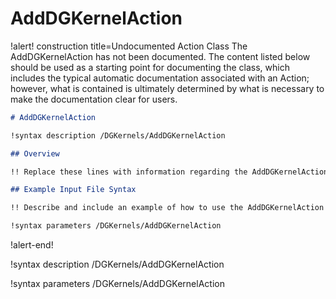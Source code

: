# AddDGKernelAction

!alert! construction title=Undocumented Action Class
The AddDGKernelAction has not been documented. The content listed below should be used as a starting point for
documenting the class, which includes the typical automatic documentation associated with an Action;
however, what is contained is ultimately determined by what is necessary to make the documentation
clear for users.

```markdown
# AddDGKernelAction

!syntax description /DGKernels/AddDGKernelAction

## Overview

!! Replace these lines with information regarding the AddDGKernelAction action.

## Example Input File Syntax

!! Describe and include an example of how to use the AddDGKernelAction action.

!syntax parameters /DGKernels/AddDGKernelAction
```
!alert-end!

!syntax description /DGKernels/AddDGKernelAction

!syntax parameters /DGKernels/AddDGKernelAction
